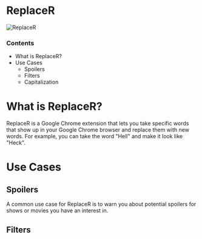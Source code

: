 # ReplaceR

![ReplaceR](https://i.imgur.com/vAS5U3U.png)

### Contents
* What is ReplaceR?
* Use Cases
  - Spoilers
  - Filters
  - Capitalization 

# What is ReplaceR?  
ReplaceR is a Google Chrome extension that lets you take specific words that show up in your Google Chrome browser and replace them with new words. For example, you can take the word "Hell" and make it look like "Heck". 

# Use Cases
## Spoilers
A common use case for ReplaceR is to warn you about potential spoilers for shows or movies you have an interest in. 

## Filters

